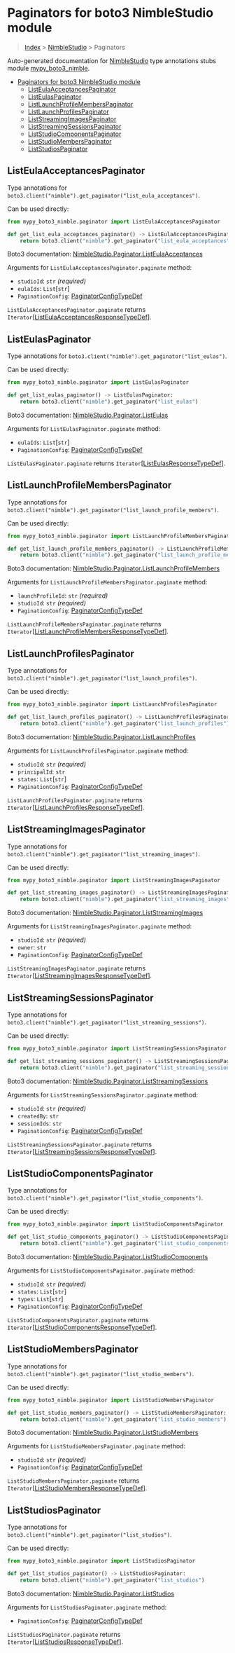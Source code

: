 # Paginators for boto3 NimbleStudio module

> [Index](..) > [NimbleStudio](.) > Paginators

Auto-generated documentation for
[NimbleStudio](https://boto3.amazonaws.com/v1/documentation/api/1.17.73/reference/services/nimble.html#NimbleStudio)
type annotations stubs module
[mypy_boto3_nimble](https://pypi.org/project/mypy-boto3-nimble/).

- [Paginators for boto3 NimbleStudio module](#paginators-for-boto3-nimblestudio-module)
  - [ListEulaAcceptancesPaginator](#listeulaacceptancespaginator)
  - [ListEulasPaginator](#listeulaspaginator)
  - [ListLaunchProfileMembersPaginator](#listlaunchprofilememberspaginator)
  - [ListLaunchProfilesPaginator](#listlaunchprofilespaginator)
  - [ListStreamingImagesPaginator](#liststreamingimagespaginator)
  - [ListStreamingSessionsPaginator](#liststreamingsessionspaginator)
  - [ListStudioComponentsPaginator](#liststudiocomponentspaginator)
  - [ListStudioMembersPaginator](#liststudiomemberspaginator)
  - [ListStudiosPaginator](#liststudiospaginator)

## ListEulaAcceptancesPaginator

Type annotations for
`boto3.client("nimble").get_paginator("list_eula_acceptances")`.

Can be used directly:

```python
from mypy_boto3_nimble.paginator import ListEulaAcceptancesPaginator

def get_list_eula_acceptances_paginator() -> ListEulaAcceptancesPaginator:
    return boto3.client("nimble").get_paginator("list_eula_acceptances")
```

Boto3 documentation:
[NimbleStudio.Paginator.ListEulaAcceptances](https://boto3.amazonaws.com/v1/documentation/api/1.17.73/reference/services/nimble.html#NimbleStudio.Paginator.ListEulaAcceptances)

Arguments for `ListEulaAcceptancesPaginator.paginate` method:

- `studioId`: `str` *(required)*
- `eulaIds`: `List`\[`str`\]
- `PaginationConfig`:
  [PaginatorConfigTypeDef](./type_defs.md#paginatorconfigtypedef)

`ListEulaAcceptancesPaginator.paginate` returns
`Iterator`\[[ListEulaAcceptancesResponseTypeDef](./type_defs.md#listeulaacceptancesresponsetypedef)\].

## ListEulasPaginator

Type annotations for `boto3.client("nimble").get_paginator("list_eulas")`.

Can be used directly:

```python
from mypy_boto3_nimble.paginator import ListEulasPaginator

def get_list_eulas_paginator() -> ListEulasPaginator:
    return boto3.client("nimble").get_paginator("list_eulas")
```

Boto3 documentation:
[NimbleStudio.Paginator.ListEulas](https://boto3.amazonaws.com/v1/documentation/api/1.17.73/reference/services/nimble.html#NimbleStudio.Paginator.ListEulas)

Arguments for `ListEulasPaginator.paginate` method:

- `eulaIds`: `List`\[`str`\]
- `PaginationConfig`:
  [PaginatorConfigTypeDef](./type_defs.md#paginatorconfigtypedef)

`ListEulasPaginator.paginate` returns
`Iterator`\[[ListEulasResponseTypeDef](./type_defs.md#listeulasresponsetypedef)\].

## ListLaunchProfileMembersPaginator

Type annotations for
`boto3.client("nimble").get_paginator("list_launch_profile_members")`.

Can be used directly:

```python
from mypy_boto3_nimble.paginator import ListLaunchProfileMembersPaginator

def get_list_launch_profile_members_paginator() -> ListLaunchProfileMembersPaginator:
    return boto3.client("nimble").get_paginator("list_launch_profile_members")
```

Boto3 documentation:
[NimbleStudio.Paginator.ListLaunchProfileMembers](https://boto3.amazonaws.com/v1/documentation/api/1.17.73/reference/services/nimble.html#NimbleStudio.Paginator.ListLaunchProfileMembers)

Arguments for `ListLaunchProfileMembersPaginator.paginate` method:

- `launchProfileId`: `str` *(required)*
- `studioId`: `str` *(required)*
- `PaginationConfig`:
  [PaginatorConfigTypeDef](./type_defs.md#paginatorconfigtypedef)

`ListLaunchProfileMembersPaginator.paginate` returns
`Iterator`\[[ListLaunchProfileMembersResponseTypeDef](./type_defs.md#listlaunchprofilemembersresponsetypedef)\].

## ListLaunchProfilesPaginator

Type annotations for
`boto3.client("nimble").get_paginator("list_launch_profiles")`.

Can be used directly:

```python
from mypy_boto3_nimble.paginator import ListLaunchProfilesPaginator

def get_list_launch_profiles_paginator() -> ListLaunchProfilesPaginator:
    return boto3.client("nimble").get_paginator("list_launch_profiles")
```

Boto3 documentation:
[NimbleStudio.Paginator.ListLaunchProfiles](https://boto3.amazonaws.com/v1/documentation/api/1.17.73/reference/services/nimble.html#NimbleStudio.Paginator.ListLaunchProfiles)

Arguments for `ListLaunchProfilesPaginator.paginate` method:

- `studioId`: `str` *(required)*
- `principalId`: `str`
- `states`: `List`\[`str`\]
- `PaginationConfig`:
  [PaginatorConfigTypeDef](./type_defs.md#paginatorconfigtypedef)

`ListLaunchProfilesPaginator.paginate` returns
`Iterator`\[[ListLaunchProfilesResponseTypeDef](./type_defs.md#listlaunchprofilesresponsetypedef)\].

## ListStreamingImagesPaginator

Type annotations for
`boto3.client("nimble").get_paginator("list_streaming_images")`.

Can be used directly:

```python
from mypy_boto3_nimble.paginator import ListStreamingImagesPaginator

def get_list_streaming_images_paginator() -> ListStreamingImagesPaginator:
    return boto3.client("nimble").get_paginator("list_streaming_images")
```

Boto3 documentation:
[NimbleStudio.Paginator.ListStreamingImages](https://boto3.amazonaws.com/v1/documentation/api/1.17.73/reference/services/nimble.html#NimbleStudio.Paginator.ListStreamingImages)

Arguments for `ListStreamingImagesPaginator.paginate` method:

- `studioId`: `str` *(required)*
- `owner`: `str`
- `PaginationConfig`:
  [PaginatorConfigTypeDef](./type_defs.md#paginatorconfigtypedef)

`ListStreamingImagesPaginator.paginate` returns
`Iterator`\[[ListStreamingImagesResponseTypeDef](./type_defs.md#liststreamingimagesresponsetypedef)\].

## ListStreamingSessionsPaginator

Type annotations for
`boto3.client("nimble").get_paginator("list_streaming_sessions")`.

Can be used directly:

```python
from mypy_boto3_nimble.paginator import ListStreamingSessionsPaginator

def get_list_streaming_sessions_paginator() -> ListStreamingSessionsPaginator:
    return boto3.client("nimble").get_paginator("list_streaming_sessions")
```

Boto3 documentation:
[NimbleStudio.Paginator.ListStreamingSessions](https://boto3.amazonaws.com/v1/documentation/api/1.17.73/reference/services/nimble.html#NimbleStudio.Paginator.ListStreamingSessions)

Arguments for `ListStreamingSessionsPaginator.paginate` method:

- `studioId`: `str` *(required)*
- `createdBy`: `str`
- `sessionIds`: `str`
- `PaginationConfig`:
  [PaginatorConfigTypeDef](./type_defs.md#paginatorconfigtypedef)

`ListStreamingSessionsPaginator.paginate` returns
`Iterator`\[[ListStreamingSessionsResponseTypeDef](./type_defs.md#liststreamingsessionsresponsetypedef)\].

## ListStudioComponentsPaginator

Type annotations for
`boto3.client("nimble").get_paginator("list_studio_components")`.

Can be used directly:

```python
from mypy_boto3_nimble.paginator import ListStudioComponentsPaginator

def get_list_studio_components_paginator() -> ListStudioComponentsPaginator:
    return boto3.client("nimble").get_paginator("list_studio_components")
```

Boto3 documentation:
[NimbleStudio.Paginator.ListStudioComponents](https://boto3.amazonaws.com/v1/documentation/api/1.17.73/reference/services/nimble.html#NimbleStudio.Paginator.ListStudioComponents)

Arguments for `ListStudioComponentsPaginator.paginate` method:

- `studioId`: `str` *(required)*
- `states`: `List`\[`str`\]
- `types`: `List`\[`str`\]
- `PaginationConfig`:
  [PaginatorConfigTypeDef](./type_defs.md#paginatorconfigtypedef)

`ListStudioComponentsPaginator.paginate` returns
`Iterator`\[[ListStudioComponentsResponseTypeDef](./type_defs.md#liststudiocomponentsresponsetypedef)\].

## ListStudioMembersPaginator

Type annotations for
`boto3.client("nimble").get_paginator("list_studio_members")`.

Can be used directly:

```python
from mypy_boto3_nimble.paginator import ListStudioMembersPaginator

def get_list_studio_members_paginator() -> ListStudioMembersPaginator:
    return boto3.client("nimble").get_paginator("list_studio_members")
```

Boto3 documentation:
[NimbleStudio.Paginator.ListStudioMembers](https://boto3.amazonaws.com/v1/documentation/api/1.17.73/reference/services/nimble.html#NimbleStudio.Paginator.ListStudioMembers)

Arguments for `ListStudioMembersPaginator.paginate` method:

- `studioId`: `str` *(required)*
- `PaginationConfig`:
  [PaginatorConfigTypeDef](./type_defs.md#paginatorconfigtypedef)

`ListStudioMembersPaginator.paginate` returns
`Iterator`\[[ListStudioMembersResponseTypeDef](./type_defs.md#liststudiomembersresponsetypedef)\].

## ListStudiosPaginator

Type annotations for `boto3.client("nimble").get_paginator("list_studios")`.

Can be used directly:

```python
from mypy_boto3_nimble.paginator import ListStudiosPaginator

def get_list_studios_paginator() -> ListStudiosPaginator:
    return boto3.client("nimble").get_paginator("list_studios")
```

Boto3 documentation:
[NimbleStudio.Paginator.ListStudios](https://boto3.amazonaws.com/v1/documentation/api/1.17.73/reference/services/nimble.html#NimbleStudio.Paginator.ListStudios)

Arguments for `ListStudiosPaginator.paginate` method:

- `PaginationConfig`:
  [PaginatorConfigTypeDef](./type_defs.md#paginatorconfigtypedef)

`ListStudiosPaginator.paginate` returns
`Iterator`\[[ListStudiosResponseTypeDef](./type_defs.md#liststudiosresponsetypedef)\].
